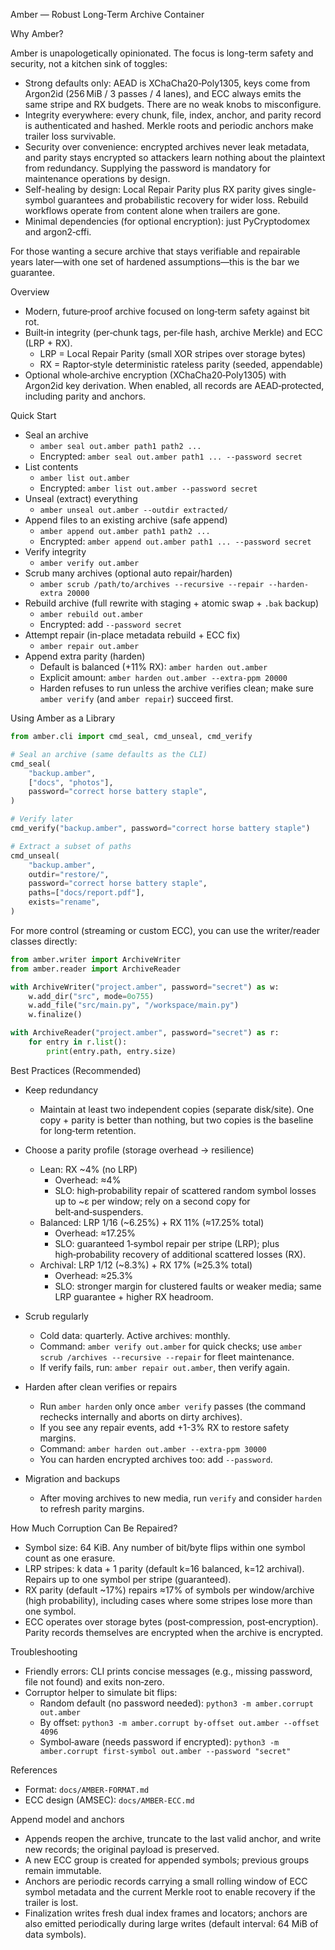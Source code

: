 Amber — Robust Long‑Term Archive Container

Why Amber?

Amber is unapologetically opinionated. The focus is long-term safety and security, not a kitchen sink of toggles:

- Strong defaults only: AEAD is XChaCha20‑Poly1305, keys come from Argon2id (256 MiB / 3 passes / 4 lanes), and ECC always emits the same stripe and RX budgets. There are no weak knobs to misconfigure.
- Integrity everywhere: every chunk, file, index, anchor, and parity record is authenticated and hashed. Merkle roots and periodic anchors make trailer loss survivable.
- Security over convenience: encrypted archives never leak metadata, and parity stays encrypted so attackers learn nothing about the plaintext from redundancy. Supplying the password is mandatory for maintenance operations by design.
- Self-healing by design: Local Repair Parity plus RX parity gives single-symbol guarantees and probabilistic recovery for wider loss. Rebuild workflows operate from content alone when trailers are gone.
- Minimal dependencies (for optional encryption): just PyCryptodomex and argon2‑cffi.

For those wanting a secure archive that stays verifiable and repairable years later—with one set of hardened assumptions—this is the bar we guarantee.

Overview

- Modern, future‑proof archive focused on long‑term safety against bit rot.
- Built‑in integrity (per‑chunk tags, per‑file hash, archive Merkle) and ECC (LRP + RX).
  - LRP = Local Repair Parity (small XOR stripes over storage bytes)
  - RX = Raptor‑style deterministic rateless parity (seeded, appendable)
- Optional whole‑archive encryption (XChaCha20‑Poly1305) with Argon2id key derivation. When enabled, all records are AEAD‑protected, including parity and anchors.

Quick Start

- Seal an archive
  - `amber seal out.amber path1 path2 ...`
  - Encrypted: `amber seal out.amber path1 ... --password secret`
- List contents
  - `amber list out.amber`
  - Encrypted: `amber list out.amber --password secret`
- Unseal (extract) everything
  - `amber unseal out.amber --outdir extracted/`
- Append files to an existing archive (safe append)
  - `amber append out.amber path1 path2 ...`
  - Encrypted: `amber append out.amber path1 ... --password secret`
- Verify integrity
  - `amber verify out.amber`
- Scrub many archives (optional auto repair/harden)
  - `amber scrub /path/to/archives --recursive --repair --harden-extra 20000`
- Rebuild archive (full rewrite with staging + atomic swap + `.bak` backup)
  - `amber rebuild out.amber`
  - Encrypted: add `--password secret`
- Attempt repair (in-place metadata rebuild + ECC fix)
  - `amber repair out.amber`
- Append extra parity (harden)
  - Default is balanced (+11% RX): `amber harden out.amber`
  - Explicit amount: `amber harden out.amber --extra-ppm 20000`
  - Harden refuses to run unless the archive verifies clean; make sure `amber verify` (and `amber repair`) succeed first.

Using Amber as a Library

```python
from amber.cli import cmd_seal, cmd_unseal, cmd_verify

# Seal an archive (same defaults as the CLI)
cmd_seal(
    "backup.amber",
    ["docs", "photos"],
    password="correct horse battery staple",
)

# Verify later
cmd_verify("backup.amber", password="correct horse battery staple")

# Extract a subset of paths
cmd_unseal(
    "backup.amber",
    outdir="restore/",
    password="correct horse battery staple",
    paths=["docs/report.pdf"],
    exists="rename",
)
```

For more control (streaming or custom ECC), you can use the writer/reader classes directly:

```python
from amber.writer import ArchiveWriter
from amber.reader import ArchiveReader

with ArchiveWriter("project.amber", password="secret") as w:
    w.add_dir("src", mode=0o755)
    w.add_file("src/main.py", "/workspace/main.py")
    w.finalize()

with ArchiveReader("project.amber", password="secret") as r:
    for entry in r.list():
        print(entry.path, entry.size)
```

Best Practices (Recommended)

- Keep redundancy
  - Maintain at least two independent copies (separate disk/site). One copy + parity is better than nothing, but two copies is the baseline for long‑term retention.

- Choose a parity profile (storage overhead → resilience)
  - Lean: RX ~4% (no LRP)
    - Overhead: ≈4%
    - SLO: high‑probability repair of scattered random symbol losses up to ~ε per window; rely on a second copy for belt‑and‑suspenders.
  - Balanced: LRP 1/16 (~6.25%) + RX 11% (≈17.25% total)
    - Overhead: ≈17.25%
    - SLO: guaranteed 1‑symbol repair per stripe (LRP); plus high‑probability recovery of additional scattered losses (RX).
  - Archival: LRP 1/12 (~8.3%) + RX 17% (≈25.3% total)
    - Overhead: ≈25.3%
    - SLO: stronger margin for clustered faults or weaker media; same LRP guarantee + higher RX headroom.

- Scrub regularly
  - Cold data: quarterly. Active archives: monthly.
  - Command: `amber verify out.amber` for quick checks; use `amber scrub /archives --recursive --repair` for fleet maintenance.
  - If verify fails, run: `amber repair out.amber`, then verify again.

- Harden after clean verifies or repairs
  - Run `amber harden` only once `amber verify` passes (the command rechecks internally and aborts on dirty archives).
  - If you see any repair events, add +1-3% RX to restore safety margins.
  - Command: `amber harden out.amber --extra-ppm 30000`
  - You can harden encrypted archives too: add `--password`.

- Migration and backups
  - After moving archives to new media, run `verify` and consider `harden` to refresh parity margins.

How Much Corruption Can Be Repaired?

- Symbol size: 64 KiB. Any number of bit/byte flips within one symbol count as one erasure.
- LRP stripes: k data + 1 parity (default k=16 balanced, k=12 archival). Repairs up to one symbol per stripe (guaranteed).
- RX parity (default ~17%) repairs ≈17% of symbols per window/archive (high probability), including cases where some stripes lose more than one symbol.
- ECC operates over storage bytes (post‑compression, post‑encryption). Parity records themselves are encrypted when the archive is encrypted.

Troubleshooting

- Friendly errors: CLI prints concise messages (e.g., missing password, file not found) and exits non‑zero.
- Corruptor helper to simulate bit flips:
  - Random default (no password needed): `python3 -m amber.corrupt out.amber`
  - By offset: `python3 -m amber.corrupt by-offset out.amber --offset 4096`
  - Symbol‑aware (needs password if encrypted): `python3 -m amber.corrupt first-symbol out.amber --password "secret"`

References

- Format: `docs/AMBER-FORMAT.md`
- ECC design (AMSEC): `docs/AMBER-ECC.md`

Append model and anchors

- Appends reopen the archive, truncate to the last valid anchor, and write new records; the original payload is preserved.
- A new ECC group is created for appended symbols; previous groups remain immutable.
- Anchors are periodic records carrying a small rolling window of ECC symbol metadata and the current Merkle root to enable recovery if the trailer is lost.
- Finalization writes fresh dual index frames and locators; anchors are also emitted periodically during large writes (default interval: 64 MiB of data symbols).
